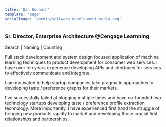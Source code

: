 ```yaml
---
title: 'Dan Kunnath'
template: 'page'
socialImage: '/media/software-development-media.png'
---
```


### Sr. Director, Enterprise Architecture @Cengage Learnning

Search | Naming | Counting

Full stack development and system design focused application of machine learning techniques to product development for consumer web services.
I have over ten years experience developing APIs and interfaces for services to effectively communicate and integrate.

I am motivated to help startup companies take pragmatic approaches to developing taste / preference graphs for their markets.

I've successfully failed at blogging multiple times and have co-founded two technology startups developing taste / preference profile extraction technology.
More importantly, I have experienced first hand the struggle of bringing new products rapidly to market and developing those crucial first relationships and partnerships.
